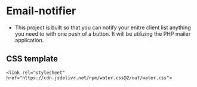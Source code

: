 # Email-notifier

- This project is built so that you can notify your enitre client list anything you need to with one push of a button.  It will be utilizing the PHP mailer application.


## CSS template
    <link rel="stylesheet" href="https://cdn.jsdelivr.net/npm/water.css@2/out/water.css">
